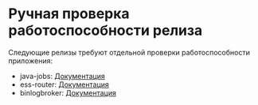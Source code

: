 # Ручная проверка работоспособности релиза

Следующие релизы требуют отдельной проверки работоспособности приложения:
- java-jobs: [Документация](https://wiki.yandex-team.ru/direct/development/howto/releases-jobs-java/#tldr)
- ess-router: [Документация](./ess-router.md#testing)
- binlogbroker: [Документация](./binlogbroker.md#testing)
